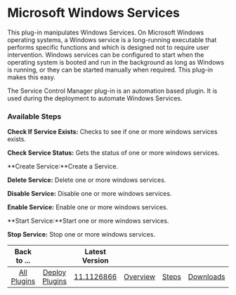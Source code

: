 
# Microsoft Windows Services

This plug-in manipulates Windows Services. On Microsoft Windows operating systems, a Windows service is a long-running executable that performs specific functions and which is designed not to require user intervention. Windows services can be configured to start when the operating system is booted and run in the background as long as Windows is running, or they can be started manually when required. This plug-in makes this easy.

The Service Control Manager plug-in is an automation based plugin. It is used during the deployment to automate Windows Services.


### Available Steps

**Check If Service Exists:** Checks to see if one or more windows services exists.

**Check Service Status:** Gets the status of one or more windows services.

**Create Service:**Create a Service.

**Delete Service:** Delete one or more windows services.

**Disable Service:** Disable one or more windows services.

**Enable Service:** Enable one or more windows services.

**Start Service:**Start one or more windows services.

**Stop Service:** Stop one or more windows services.



|Back to ...||Latest Version||||
| :---: | :---: | :---: | :---: | :---: | :---: |
|[All Plugins](../../index.md)|[Deploy Plugins](../README.md)|[11.1126866](https://raw.githubusercontent.com/UrbanCode/IBM-UCD-PLUGINS/main/files/ServiceControlManager/ucd-ServiceControlManager-11.1126866.zip)|[Overview](overview.md)|[Steps](steps.md)|[Downloads](downloads.md)|
